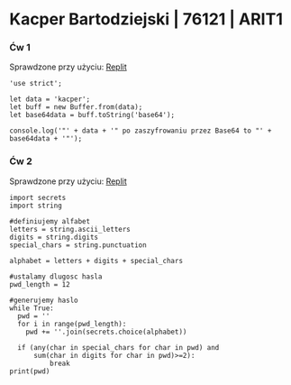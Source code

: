 <h1>Kacper Bartodziejski | 76121 | ARIT1</h1>

<h3>Ćw 1</h3>
Sprawdzone przy użyciu: <a href="https://replit.com/languages/nodejs" target="_blank">Replit</a>

```
'use strict';

let data = 'kacper';
let buff = new Buffer.from(data);
let base64data = buff.toString('base64');

console.log('"' + data + '" po zaszyfrowaniu przez Base64 to "' + base64data + '"');
```

<h3>Ćw 2</h3>
Sprawdzone przy użyciu: <a href="https://replit.com/languages/python3" target=”_blank”>Replit</a>

```
import secrets
import string

#definiujemy alfabet
letters = string.ascii_letters
digits = string.digits
special_chars = string.punctuation

alphabet = letters + digits + special_chars

#ustalamy dlugosc hasla
pwd_length = 12

#generujemy haslo
while True:
  pwd = ''
  for i in range(pwd_length):
    pwd += ''.join(secrets.choice(alphabet))

  if (any(char in special_chars for char in pwd) and 
      sum(char in digits for char in pwd)>=2):
          break
print(pwd)
```

